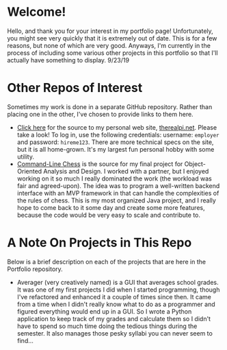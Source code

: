 # Welcome! #

Hello, and thank you for your interest in my portfolio page! Unfortunately, you might see very quickly that it is extremely out of date. This is for a few reasons, but none of which are very good. Anyways, I'm currently in the process of including some various other projects in this portfolio so that I'll actually have something to display. 9/23/19

# Other Repos of Interest #

Sometimes my work is done in a separate GitHub repository. Rather than placing one in the other, I've chosen to provide links to them here.

* [Click here](https://github.com/MANA624/therealpi "The Real Pi GitHub") for the source to my personal web site, [therealpi.net](https://therealpi.net "The Real Pi Link"). Please take a look! To log in, use the following credentials: username: `employer` and password: `hireme123`. There are more technical specs on the site, but it is all home-grown. It's my largest fun personal hobby with some utility.
* [Command-Line Chess](https://github.com/MANA624/OOAD-Project "OOAD GitHub") is the source for my final project for Object-Oriented Analysis and Design. I worked with a partner, but I enjoyed working on it so much I really dominated the work (the workload was fair and agreed-upon). The idea was to program a well-written backend interface with an MVP framework in that can handle the complexities of the rules of chess. This is my most organized Java project, and I really hope to come back to it some day and create some more features, because the code would be very easy to scale and contribute to.

# A Note On Projects in This Repo #

Below is a brief description on each of the projects that are here in the Portfolio repository.

* Averager (very creatively named) is a GUI that averages school grades. It was one of my first projects I did when I started programming, though I've refactored and enhanced it a couple of times since then. It came from a time when I didn't really know what to do as a programmer and figured everything would end up in a GUI. So I wrote a Python application to keep track of my grades and calculate them so I didn't have to spend so much time doing the tedious things during the semester. It also manages those pesky syllabi you can never seem to find...
